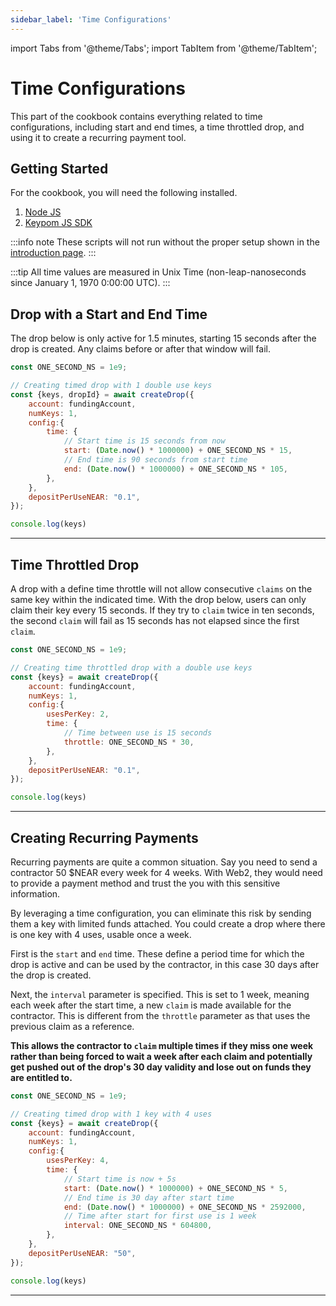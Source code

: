 ```yaml
---
sidebar_label: 'Time Configurations'
---
```

import Tabs from '@theme/Tabs';
import TabItem from '@theme/TabItem';

# Time Configurations
This part of the cookbook contains everything related to time configurations, including start and end times, a time throttled drop, and using it to create a recurring payment tool.
## Getting Started
For the cookbook, you will need the following installed. 
1. [Node JS](https://docs.npmjs.com/downloading-and-installing-node-js-and-npm)  
2. [Keypom JS SDK](https://github.com/keypom/keypom-js#getting-started)


:::info note
These scripts will not run without the proper setup shown in the [introduction page](../../welcome.md#connection-to-near-and-initializing-the-sdk).
:::

:::tip
All time values are measured in Unix Time (non-leap-nanoseconds since January 1, 1970 0:00:00 UTC). 
:::

## Drop with a Start and End Time
The drop below is only active for 1.5 minutes, starting 15 seconds after the drop is created. Any claims before or after that window will fail. 

<Tabs>
<TabItem value="SDK" label="🔑 Keypom SDK">

```js
const ONE_SECOND_NS = 1e9;

// Creating timed drop with 1 double use keys
const {keys, dropId} = await createDrop({
    account: fundingAccount,
    numKeys: 1,
    config:{
        time: {
            // Start time is 15 seconds from now
            start: (Date.now() * 1000000) + ONE_SECOND_NS * 15,
            // End time is 90 seconds from start time
            end: (Date.now() * 1000000) + ONE_SECOND_NS * 105,
        },
    },
    depositPerUseNEAR: "0.1",
});

console.log(keys)
```

</TabItem>

</Tabs>

___

## Time Throttled Drop
A drop with a define time throttle will not allow consecutive `claims` on the same key within the indicated time. With the drop below, users can only claim their key every 15 seconds. If they try to `claim` twice in ten seconds, the second `claim` will fail as 15 seconds has not elapsed since the first `claim`. 

<Tabs>
<TabItem value="SDK" label="🔑 Keypom SDK">

```js
const ONE_SECOND_NS = 1e9;

// Creating time throttled drop with a double use keys
const {keys} = await createDrop({
    account: fundingAccount,
    numKeys: 1,
    config:{
        usesPerKey: 2,
        time: {
            // Time between use is 15 seconds
            throttle: ONE_SECOND_NS * 30,
        },
    },
    depositPerUseNEAR: "0.1",
});

console.log(keys)
```

</TabItem>

</Tabs>

___

## Creating Recurring Payments
Recurring payments are quite a common situation. Say you need to send a contractor 50 $NEAR every week for 4 weeks. With Web2, they would need to provide a payment method and trust the you with this sensitive information. 

By leveraging a time configuration, you can eliminate this risk by sending them a key with limited funds attached. You could create a drop where there is one key with 4 uses, usable once a week.

First is the `start` and `end` time. These define a period time for which the drop is active and can be used by the contractor, in this case 30 days after the drop is created. 

Next, the `interval` parameter is specified. This is set to 1 week, meaning each week after the start time, a new `claim` is made available for the contractor. This is different from the `throttle` parameter as that uses the previous claim as a reference.

**This allows the contractor to `claim` multiple times if they miss one week rather than being forced to wait a week after each claim and potentially get pushed out of the drop's 30 day validity and lose out on funds they are entitled to.**

<Tabs>
<TabItem value="SDK" label="🔑 Keypom SDK">

```js
const ONE_SECOND_NS = 1e9;

// Creating timed drop with 1 key with 4 uses
const {keys} = await createDrop({
    account: fundingAccount,
    numKeys: 1,
    config:{
        usesPerKey: 4,
        time: {
            // Start time is now + 5s
            start: (Date.now() * 1000000) + ONE_SECOND_NS * 5,
            // End time is 30 day after start time
            end: (Date.now() * 1000000) + ONE_SECOND_NS * 2592000,
            // Time after start for first use is 1 week
            interval: ONE_SECOND_NS * 604800,
        },
    },
    depositPerUseNEAR: "50",
});

console.log(keys)
```

</TabItem>

</Tabs>

___

